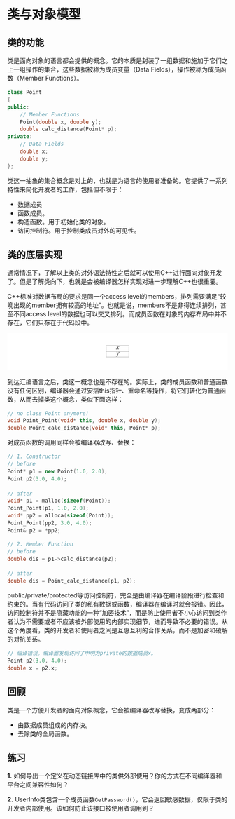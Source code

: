 # 类与对象模型

## 类的功能

类是面向对象的语言都会提供的概念。它的本质是封装了一组数据和施加于它们之上一组操作的集合，这些数据被称为成员变量（Data Fields），操作被称为成员函数（Member Functions）。

```cpp
class Point
{
public:
    // Member Functions
    Point(double x, double y);
    double calc_distance(Point* p);
private:
    // Data Fields
    double x;
    double y;
};
```

类这一抽象的集合概念是对上的，也就是为语言的使用者准备的。它提供了一系列特性来简化开发者的工作，包括但不限于：

* 数据成员
* 函数成员。
* 构造函数。用于初始化类的对象。
* 访问控制符。用于控制类成员对外的可见性。

## 类的底层实现

通常情况下，了解以上类的对外语法特性之后就可以使用C++进行面向对象开发了。但是了解类向下，也就是会被编译器怎样实现对进一步理解C++也很重要。

C++标准对数据布局的要求是同一个access level的members，排列需要满足“较晚出现的member拥有较高的地址”。也就是说，members不是非得连续排列，甚至不同access level的数据也可以交叉排列。而成员函数在对象的内存布局中并不存在，它们只存在于代码段中。

![Class and its Data Fields in Memory(without padding)](class.png)

到达汇编语言之后，类这一概念也是不存在的。实际上，类的成员函数和普通函数没有任何区别，编译器会通过安插this指针、重命名等操作，将它们转化为普通函数，从而去掉类这个概念，类似下面这样：

```cpp
// no class Point anymore!
void Point_Point(void* this, double x, double y);
double Point_calc_distance(void* this, Point* p);
```

对成员函数的调用同样会被编译器改写、替换：

```cpp
// 1. Constructor
// before
Point* p1 = new Point(1.0, 2.0);
Point p2(3.0, 4.0);

// after
void* p1 = malloc(sizeof(Point));
Point_Point(p1, 1.0, 2.0);
void* pp2 = alloca(sizeof(Point));
Point_Point(pp2, 3.0, 4.0);
Point& p2 = *pp2;
```

```cpp
// 2. Member Function
// before
double dis = p1->calc_distance(p2);

// after
double dis = Point_calc_distance(p1, p2);
```

public/private/protected等访问控制符，完全是由编译器在编译阶段进行检查和约束的。当有代码访问了类的私有数据或函数，编译器在编译时就会报错。因此，访问控制符并不是隐藏功能的一种“加密技术”，而是防止使用者不小心访问到类作者认为不需要或者不应该被外部使用的内部实现细节，进而导致不必要的错误。从这个角度看，类的开发者和使用者之间是互惠互利的合作关系，而不是加密和破解的对抗关系。

```cpp
// 编译错误。编译器发现访问了申明为private的数据成员x。
Point p2(3.0, 4.0);
double x = p2.x;
```

## 回顾

类是一个方便开发者的面向对象概念，它会被编译器改写替换，变成两部分：
* 由数据成员组成的内存块。
* 去除类的全局函数。

## 练习

**1.** 如何导出一个定义在动态链接库中的类供外部使用？你的方式在不同编译器和平台之间兼容性如何？

**2.** UserInfo类包含一个成员函数`GetPassword()`，它会返回敏感数据，仅限于类的开发者内部使用。该如何防止该接口被使用者调用到？
